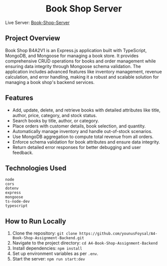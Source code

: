 <h1 align="center">Book Shop Server </h1>

Live Server: [Book-Shop-Server](https://bookhubserver.vercel.app/)


## Project Overview
Book Shop B4A2V1 is an Express.js application built with TypeScript, MongoDB,
and Mongoose for managing a book store. It provides comprehensive CRUD operations for books
and order management while ensuring data integrity through Mongoose schema validation.
The application includes advanced features like inventory management, revenue calculation,
and error handling, making it a robust and scalable solution for
managing a book shop's backend services.

## Features

- Add, update, delete, and retrieve books with detailed attributes like title, author, price, category, and stock status.
- Search books by title, author, or category.
- Place orders with customer details, book selection, and quantity.
- Automatically manage inventory and handle out-of-stock scenarios.
- Use MongoDB aggregation to compute total revenue from all orders.
- Enforce schema validation for book attributes and ensure data integrity.
- Return detailed error responses for better debugging and user feedback.

## Technologies Used
```
node
cors
dotenv
express
mongoose
ts-node-dev
typescript
```

## How to Run Locally
1. Clone the repository: `git clone https://github.com/younusFoysal/A4-Book-Shop-Assignment-Backend.git`
2. Navigate to the project directory: `cd A4-Book-Shop-Assignment-Backend`
3. Install dependencies: `npm install`
4. Set up environment variables as per `.env`.
5. Start the server: `npm run start:dev`